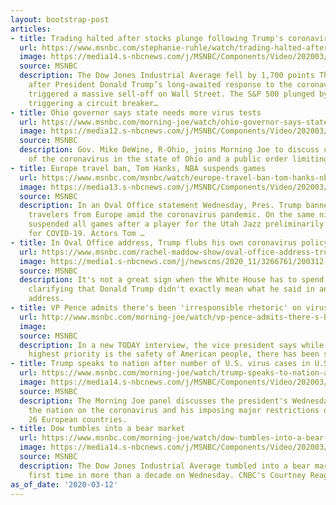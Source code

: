 ```yaml
---
layout: bootstrap-post
articles:
- title: Trading halted after stocks plunge following Trump's coronavirus response
  url: https://www.msnbc.com/stephanie-ruhle/watch/trading-halted-after-stocks-plunge-following-trump-s-coronavirus-response-80547909828
  image: https://media14.s-nbcnews.com/j/MSNBC/Components/Video/202003/n_ruhle_tradinghalted_200312_1920x1080.nbcnews-fp-1200-630.jpg
  source: MSNBC
  description: The Dow Jones Industrial Average fell by 1,700 points Thursday morning
    after President Donald Trump’s long-awaited response to the coronavirus epidemic
    triggered a massive sell-off on Wall Street. The S&P 500 plunged by 7 percent,
    triggering a circuit breaker…
- title: Ohio governor says state needs more virus tests
  url: https://www.msnbc.com/morning-joe/watch/ohio-governor-says-state-needs-more-virus-tests-80547397555
  image: https://media12.s-nbcnews.com/j/MSNBC/Components/Video/202003/n_mj_dewine_200312_1920x1080.nbcnews-fp-1200-630.jpg
  source: MSNBC
  description: Gov. Mike DeWine, R-Ohio, joins Morning Joe to discuss confirmed cases
    of the coronavirus in the state of Ohio and a public order limiting mass gatherings.
- title: Europe travel ban, Tom Hanks, NBA suspends games
  url: https://www.msnbc.com/msnbc/watch/europe-travel-ban-tom-hanks-nba-suspends-games-80545349586
  image: https://media13.s-nbcnews.com/j/MSNBC/Components/Video/202003/oval.nbcnews-fp-1200-630.jpg
  source: MSNBC
  description: In an Oval Office statement Wednesday, Pres. Trump banned most foreign
    travelers from Europe amid the coronavirus pandemic. On the same night, the NBA
    suspended all games after a player for the Utah Jazz preliminarily tested positive
    for COVID-19. Actors Tom …
- title: In Oval Office address, Trump flubs his own coronavirus policy
  url: https://www.msnbc.com/rachel-maddow-show/oval-office-address-trump-flubs-his-own-coronavirus-policy-n1156361
  image: https://media1.s-nbcnews.com/j/newscms/2020_11/3266761/200312-trump-coronavirus-mc-1048_8ae08ae3fb0ef56e28c531fab6f52b85.nbcnews-fp-1200-630.JPG
  source: MSNBC
  description: It's not a great sign when the White House has to spend the evening
    clarifying that Donald Trump didn't exactly mean what he said in an Oval Office
    address.
- title: VP Pence admits there's been 'irresponsible rhetoric' on virus
  url: http://www.msnbc.com/morning-joe/watch/vp-pence-admits-there-s-been-irresponsible-rhetoric-on-virus-80543301861
  image: 
  source: MSNBC
  description: In a new TODAY interview, the vice president says while the president's
    highest priority is the safety of American people, there has been some irresponsible...
- title: Trump speaks to nation after number of U.S. virus cases in U.S. passes 1,000
  url: https://www.msnbc.com/morning-joe/watch/trump-speaks-to-nation-after-number-of-u-s-virus-cases-in-u-s-passes-1-000-80542789894
  image: https://media14.s-nbcnews.com/j/MSNBC/Components/Video/202003/n_mj_sixab_200312_1920x1080.nbcnews-fp-1200-630.jpg
  source: MSNBC
  description: The Morning Joe panel discusses the president's Wednesday address to
    the nation on the coronavirus and his imposing major restrictions on travel from
    26 European countries.
- title: Dow tumbles into a bear market
  url: https://www.msnbc.com/morning-joe/watch/dow-tumbles-into-a-bear-market-80541253951
  image: https://media14.s-nbcnews.com/j/MSNBC/Components/Video/202003/n_mj_dow_200312_1920x1080.nbcnews-fp-1200-630.jpg
  source: MSNBC
  description: The Dow Jones Industrial Average tumbled into a bear market for the
    first time in more than a decade on Wednesday. CNBC's Courtney Reagan reports.
as_of_date: '2020-03-12'
---
```


